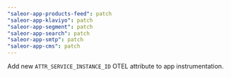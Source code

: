```yaml
---
"saleor-app-products-feed": patch
"saleor-app-klaviyo": patch
"saleor-app-segment": patch
"saleor-app-search": patch
"saleor-app-smtp": patch
"saleor-app-cms": patch
---
```


Add new `ATTR_SERVICE_INSTANCE_ID` OTEL attribute to app instrumentation.
